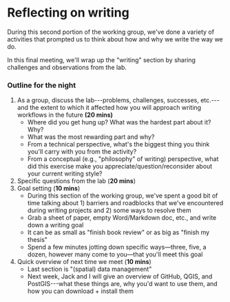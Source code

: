 # Reflecting on writing

During this second portion of the working group, we've done a variety of activities that prompted us to think about how and why we write the way we do.

In this final meeting, we'll wrap up the "writing" section by sharing challenges and observations from the lab.

### Outline for the night

1. As a group, discuss the lab---problems, challenges, successes, etc.---and the extent to which it affected how you will approach writing workflows in the future **(20 mins)**
    - Where did you get hung up? What was the hardest part about it? Why?
    - What was the most rewarding part and why?
    - From a technical perspective, what's the biggest thing you think you'll carry with you from the activity?
    - From a conceptual (e.g., "philosophy" of writing) perspective, what did this exercise make you appreciate/question/reconsider about your current writing style?
2. Specific questions from the lab (**20 mins**)
3. Goal setting (**10 mins**)
    - During this section of the working group, we've spent a good bit of time talking about 1) barriers and roadblocks that we've encountered during writing projects and 2) some ways to resolve them
    - Grab a sheet of paper, empty Word/Markdown doc, etc., and write down a writing goal
    - It can be as small as "finish book review" or as big as "finish my thesis"
    - Spend a few minutes jotting down specific ways—three, five, a dozen, however many come to you—that you'll meet this goal
4. Quick overview of next time we meet (**10 mins**)
    - Last section is "(spatial) data management"
    - Next week, Jack and I will give an overview of GitHub, QGIS, and PostGIS---what these things are, why you'd want to use them, and how you can download + install them

